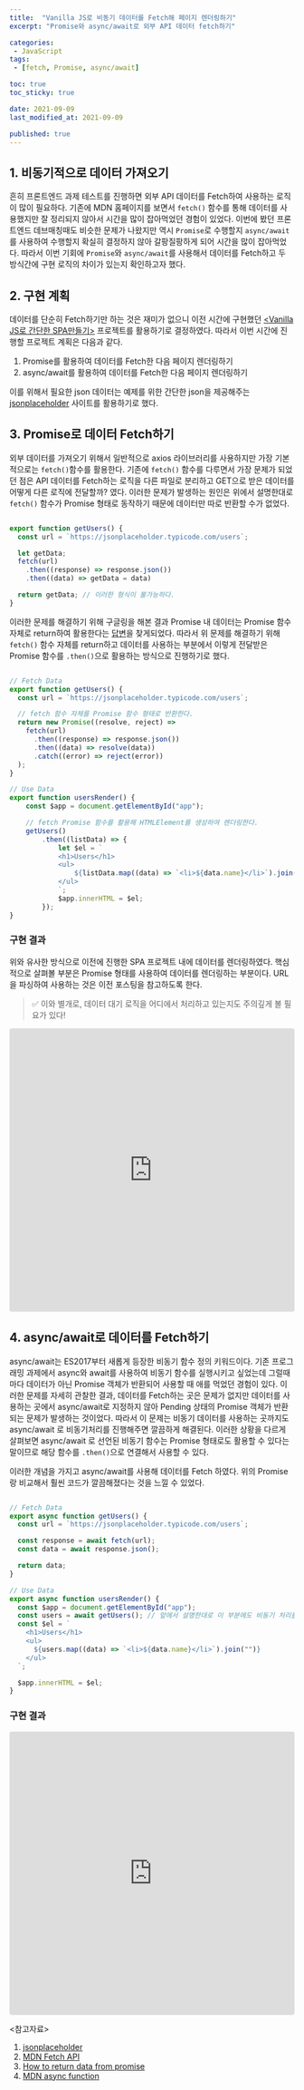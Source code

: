 ```yaml
---
title:  "Vanilla JS로 비동기 데이터를 Fetch해 페이지 렌더링하기"
excerpt: "Promise와 async/await로 외부 API 데이터 fetch하기"

categories:
 - JavaScript
tags:
 - [fetch, Promise, async/await]

toc: true
toc_sticky: true

date: 2021-09-09
last_modified_at: 2021-09-09

published: true
---
```


## 1. 비동기적으로 데이터 가져오기

흔히 프론트엔드 과제 테스트를 진행하면 외부 API 데이터를 Fetch하여 사용하는 로직이 많이 필요하다.
기존에 MDN 홈페이지를 보면서 `fetch()` 함수를 통해 데이터를 사용했지만 잘 정리되지 않아서 시간을 많이 잡아먹었던 경험이 있었다.
이번에 봤던 프론트엔드 데브매칭때도 비슷한 문제가 나왔지만 역시 `Promise`로 수행할지 `async/await`를 사용하여 수행할지 확실히 결정하지 않아
갈팡질팡하게 되어 시간을 많이 잡아먹었다.
따라서 이번 기회에 `Promise`와 `async/await`를 사용해서 데이터를 Fetch하고 두 방식간에 구현 로직의 차이가 있는지 확인하고자 했다.

## 2. 구현 계획

데이터를 단순히 Fetch하기만 하는 것은 재미가 없으니 이전 시간에 구현했던 [&lt;Vanilla JS로 간단한 SPA만들기&gt;](https://edit8080.github.io/javascript/Vanilla-JavaScript%EB%A1%9C-SPA-%EA%B5%AC%ED%98%84%ED%95%98%EA%B8%B0/) 프로젝트를 활용하기로 결정하였다.
따라서 이번 시간에 진행할 프로젝트 계획은 다음과 같다.

1. Promise를 활용하여 데이터를 Fetch한 다음 페이지 렌더링하기
2. async/await를 활용하여 데이터를 Fetch한 다음 페이지 렌더링하기

이를 위해서 필요한 json 데이터는 예제를 위한 간단한 json을 제공해주는 [jsonplaceholder](https://jsonplaceholder.typicode.com/) 사이트를 활용하기로 했다.

## 3. Promise로 데이터 Fetch하기

외부 데이터를 가져오기 위해서 일반적으로 axios 라이브러리를 사용하지만 가장 기본적으로는 `fetch()`함수를 활용한다.
기존에 `fetch()` 함수를 다루면서 가장 문제가 되었던 점은 API 데이터를 Fetch하는 로직을 다른 파일로 분리하고 GET으로 받은 데이터를
어떻게 다른 로직에 전달할까? 였다. 이러한 문제가 발생하는 원인은 위에서 설명한대로 `fetch()` 함수가 Promise 형태로 동작하기 때문에 데이터만 따로 반환할 수가 없었다.

~~~javascript

export function getUsers() {
  const url = `https://jsonplaceholder.typicode.com/users`;

  let getData;
  fetch(url)
    .then((response) => response.json())
    .then((data) => getData = data) 

  return getData; // 이러한 형식이 불가능하다.
}

~~~

이러한 문제를 해결하기 위해 구글링을 해본 결과 Promise 내 데이터는 Promise 함수 자체로 return하여 활용한다는 [답변](https://stackoverflow.com/questions/37533929/how-to-return-data-from-promise)을 찾게되었다.
따라서 위 문제를 해결하기 위해 `fetch()` 함수 자체를 return하고 데이터를 사용하는 부분에서 이렇게 전달받은 Promise 함수를 `.then()`으로 활용하는 방식으로 진행하기로 했다.

~~~javascript

// Fetch Data
export function getUsers() {
  const url = `https://jsonplaceholder.typicode.com/users`;

  // fetch 함수 자체를 Promise 함수 형태로 반환한다.
  return new Promise((resolve, reject) =>
    fetch(url)
      .then((response) => response.json())
      .then((data) => resolve(data))
      .catch((error) => reject(error))
  );
}

// Use Data
export function usersRender() {
    const $app = document.getElementById("app");

    // fetch Promise 함수를 활용해 HTMLElement를 생성하여 렌더링한다.
    getUsers()
        .then((listData) => {
            let $el = `
            <h1>Users</h1>
            <ul>
                ${listData.map((data) => `<li>${data.name}</li>`).join("")}
            </ul>
            `;
            $app.innerHTML = $el;
        });   
}

~~~

### 구현 결과

위와 유사한 방식으로 이전에 진행한 SPA 프로젝트 내에 데이터를 렌더링하였다.
핵심적으로 살펴볼 부분은 Promise 형태를 사용하여 데이터를 렌더링하는 부분이다.
URL을 파싱하여 사용하는 것은 이전 포스팅을 참고하도록 한다.

> ✅ 이와 별개로, 데이터 대기 로직을 어디에서 처리하고 있는지도 주의깊게 볼 필요가 있다!

<iframe src="https://codesandbox.io/embed/ecstatic-orla-6k60o?fontsize=14&hidenavigation=1&theme=dark"
     style="width:100%; height:500px; border:0; border-radius: 4px; overflow:hidden;"
     title="ecstatic-orla-6k60o"
     allow="accelerometer; ambient-light-sensor; camera; encrypted-media; geolocation; gyroscope; hid; microphone; midi; payment; usb; vr; xr-spatial-tracking"
     sandbox="allow-forms allow-modals allow-popups allow-presentation allow-same-origin allow-scripts"
   ></iframe>

## 4. async/await로 데이터를 Fetch하기

async/await는 ES2017부터 새롭게 등장한 비동기 함수 정의 키워드이다.
기존 프로그래밍 과제에서 async와 await를 사용하여 비동기 함수를 실행시키고 싶었는데 그럴때마다 데이터가 아닌 Promise 객체가 반환되어 사용할 때 애를 먹었던 경험이 있다.
이러한 문제를 자세히 관찰한 결과, 데이터를 Fetch하는 곳은 문제가 없지만 데이터를 사용하는 곳에서 async/await로 지정하지 않아 Pending 상태의 Promise 객체가 반환되는 문제가 발생하는 것이었다.
따라서 이 문제는 비동기 데이터를 사용하는 곳까지도 async/await 로 비동기처리를 진행해주면 깔끔하게 해결된다.
이러한 상황을 다르게 살펴보면 async/await 로 선언된 비동기 함수는 Promise 형태로도 활용할 수 있다는 말이므로 해당 함수를 `.then()`으로 연결해서 사용할 수 있다.

이러한 개념을 가지고 async/await를 사용해 데이터를 Fetch 하였다.
위의 Promise랑 비교해서 훨씬 코드가 깔끔해졌다는 것을 느낄 수 있었다.

~~~javascript

// Fetch Data
export async function getUsers() {
  const url = `https://jsonplaceholder.typicode.com/users`;

  const response = await fetch(url);
  const data = await response.json();

  return data;
}

// Use Data
export async function usersRender() {
  const $app = document.getElementById("app");
  const users = await getUsers(); // 앞에서 설명한대로 이 부분에도 비동기 처리를 해주어야한다.
  const $el = `
    <h1>Users</h1>
    <ul>
      ${users.map((data) => `<li>${data.name}</li>`).join("")}
    </ul>
  `;

  $app.innerHTML = $el;
}

~~~

### 구현 결과

<iframe src="https://codesandbox.io/embed/async-awaitro-deiteoreul-fetchhan-hu-peiji-rendeoring-retm9?fontsize=14&hidenavigation=1&theme=dark"
     style="width:100%; height:500px; border:0; border-radius: 4px; overflow:hidden;"
     title="async/await로 데이터를 Fetch한 후 페이지 렌더링"
     allow="accelerometer; ambient-light-sensor; camera; encrypted-media; geolocation; gyroscope; hid; microphone; midi; payment; usb; vr; xr-spatial-tracking"
     sandbox="allow-forms allow-modals allow-popups allow-presentation allow-same-origin allow-scripts"
   ></iframe>


&lt;참고자료&gt;

1. [jsonplaceholder](https://jsonplaceholder.typicode.com/)
2. [MDN Fetch API](https://developer.mozilla.org/ko/docs/Web/API/Fetch_API)
3. [How to return data from promise](https://stackoverflow.com/questions/37533929/how-to-return-data-from-promise)
4. [MDN async function](https://developer.mozilla.org/ko/docs/Web/JavaScript/Reference/Statements/async_function)